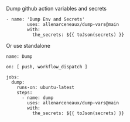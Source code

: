 
Dump github action variables and secrets

```
- name: 'Dump Env and Secrets'
        uses: allenarceneaux/dump-vars@main
        with:
          the_secrets: ${{ toJson(secrets) }} 
```

Or use standalone

```
name: Dump

on: [ push, workflow_dispatch ]

jobs:
  dump:
    runs-on: ubuntu-latest
    steps:
      - name: dump
        uses: allenarceneaux/dump-vars@main
        with:
          the_secrets: ${{ toJson(secrets) }} 
```

